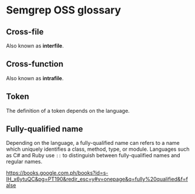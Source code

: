 # Semgrep OSS glossary

## Cross-file

Also known as **interfile**.

## Cross-function

Also known as **intrafile**.

## Token

The definition of a token depends on the language.

## Fully-qualified name

Depending on the language, a fully-qualified name can refers to a name which uniquely identifies a class, method, type, or module. Languages such as C# and Ruby use `::` to distinguish between fully-qualified names and regular names.

https://books.google.com.ph/books?id=s-IH_x6ytuQC&pg=PT190&redir_esc=y#v=onepage&q=fully%20qualified&f=false
